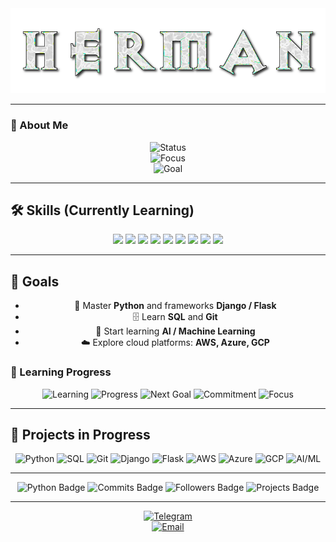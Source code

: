 
<!-- Banner -->
<img src="https://raw.githubusercontent.com/herman590/herman590/refs/heads/main/herman.png" />

---

### 🔎 About Me
<div align="center">

![Status](https://img.shields.io/badge/Status-Learning-blue?style=for-the-badge)  
![Focus](https://img.shields.io/badge/Focus-Python%20%7C%20AI%2FML%20%7C%20Web%20Dev-orange?style=for-the-badge)  
![Goal](https://img.shields.io/badge/Goal-Mid%2FSenior%20Developer-success?style=for-the-badge)

</div>

---

## 🛠 Skills (Currently Learning)

<div align="center">

<img src="https://img.shields.io/badge/Python-3776AB?style=for-the-badge&logo=python&logoColor=white" />
<img src="https://img.shields.io/badge/Django-092E20?style=for-the-badge&logo=django&logoColor=white" />
<img src="https://img.shields.io/badge/Flask-000000?style=for-the-badge&logo=flask&logoColor=white" />
<img src="https://img.shields.io/badge/SQL-4479A1?style=for-the-badge&logo=mysql&logoColor=white" />
<img src="https://img.shields.io/badge/Git-F05032?style=for-the-badge&logo=git&logoColor=white" />
<img src="https://img.shields.io/badge/AI%2FML-FF6F61?style=for-the-badge&logo=tensorflow&logoColor=white" />
<img src="https://img.shields.io/badge/AWS-FF9900?style=for-the-badge&logo=amazon-aws&logoColor=white" />
<img src="https://img.shields.io/badge/Azure-0078D4?style=for-the-badge&logo=microsoft-azure&logoColor=white" />
<img src="https://img.shields.io/badge/GCP-4285F4?style=for-the-badge&logo=google-cloud&logoColor=white" />

</div>

---

## 🎯 Goals

<div align="center">

- 🐍 Master **Python** and frameworks **Django / Flask**  
- 🗄️ Learn **SQL** and **Git**  
- 🤖 Start learning **AI / Machine Learning**  
- ☁️ Explore cloud platforms: **AWS, Azure, GCP**  

</div>

### 🏅 Learning Progress
<div align="center">

![Learning](https://img.shields.io/badge/Learning-Basics-yellow?style=for-the-badge&logo=read-the-docs) 
![Progress](https://img.shields.io/badge/Progress-Intermediate-blue?style=for-the-badge&logo=progress) 
![Next Goal](https://img.shields.io/badge/Next%20Goal-Mid%20Developer-success?style=for-the-badge&logo=rocket)
![Commitment](https://img.shields.io/badge/Commitment-High-orange?style=for-the-badge&logo=firefox) 
![Focus](https://img.shields.io/badge/Focus-Learning%20Everyday-purple?style=for-the-badge&logo=brain) 

</div>

---

## 📂 Projects in Progress

<div align="center">

![Python](https://img.shields.io/badge/Python-3776AB?style=for-the-badge&logo=python&logoColor=white)
![SQL](https://img.shields.io/badge/SQL-4479A1?style=for-the-badge&logo=mysql&logoColor=white)
![Git](https://img.shields.io/badge/Git-F05032?style=for-the-badge&logo=git&logoColor=white)
![Django](https://img.shields.io/badge/Django-092E20?style=for-the-badge&logo=django&logoColor=white)
![Flask](https://img.shields.io/badge/Flask-000000?style=for-the-badge&logo=flask&logoColor=white)
![AWS](https://img.shields.io/badge/AWS-FF9900?style=for-the-badge&logo=amazon-aws&logoColor=white)
![Azure](https://img.shields.io/badge/Azure-0078D4?style=for-the-badge&logo=microsoft-azure&logoColor=white)
![GCP](https://img.shields.io/badge/GCP-4285F4?style=for-the-badge&logo=google-cloud&logoColor=white)
![AI/ML](https://img.shields.io/badge/AI%2FML-FF6F61?style=for-the-badge&logo=tensorflow&logoColor=white)

</div>


---



</div>

<div align="center">

![Python Badge](https://img.shields.io/badge/Python-3776AB?style=for-the-badge&logo=python&logoColor=white)
![Commits Badge](https://img.shields.io/badge/Commits-200+-black?style=for-the-badge&logo=github&logoColor=white)
![Followers Badge](https://img.shields.io/badge/Followers-50-black?style=for-the-badge&logo=github&logoColor=white)
![Projects Badge](https://img.shields.io/badge/Projects-3+-black?style=for-the-badge&logo=github&logoColor=white)

</div>


---


<div align="center">

[![Telegram](https://img.shields.io/badge/Telegram-2C2C2C?style=for-the-badge&logo=telegram&logoColor=white&labelColor=555555&label=Telegram)](https://t.me/hermannnnnnnnnnnnnn)  
[![Email](https://img.shields.io/badge/Email-hermandevbusiness@proton.me-2C2C2C?style=for-the-badge&logo=gmail&logoColor=white&labelColor=555555&label=Email)](mailto:hermandevbusiness@proton.me)

</div>

